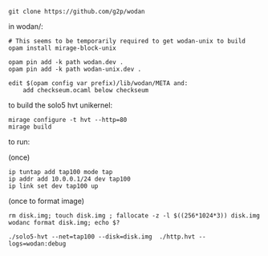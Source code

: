 
    git clone https://github.com/g2p/wodan

in wodan/:

    # This seems to be temporarily required to get wodan-unix to build
    opam install mirage-block-unix

    opam pin add -k path wodan.dev .
    opam pin add -k path wodan-unix.dev .

    edit $(opam config var prefix)/lib/wodan/META and:
        add checkseum.ocaml below checkseum

to build the solo5 hvt unikernel:

    mirage configure -t hvt --http=80
    mirage build

to run:

(once)

    ip tuntap add tap100 mode tap
    ip addr add 10.0.0.1/24 dev tap100
    ip link set dev tap100 up

(once to format image)
    
    rm disk.img; touch disk.img ; fallocate -z -l $((256*1024*3)) disk.img
    wodanc format disk.img; echo $?

    ./solo5-hvt --net=tap100 --disk=disk.img  ./http.hvt --logs=wodan:debug

